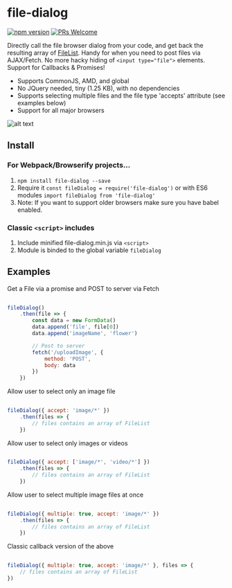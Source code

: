# file-dialog

[![npm version](https://img.shields.io/npm/v/file-dialog.svg?style=flat)](https://www.npmjs.com/package/file-dialog) [![PRs Welcome](https://img.shields.io/badge/PRs-welcome-brightgreen.svg)](CONTRIBUTING.md#pull-requests)

Directly call the file browser dialog from your code, and get back the resulting array of [FileList](https://developer.mozilla.org/en/docs/Web/API/FileList). Handy for when you need to post files via AJAX/Fetch. No more hacky hiding of `<input type="file">` elements. Support for Callbacks & Promises! 

- Supports CommonJS, AMD, and global
- No JQuery needed, tiny (1.25 KB), with no dependencies
- Supports selecting multiple files and the file type 'accepts' attribute (see examples below)
- Support for all major browsers

![alt text](http://i.imgur.com/LjJlg7L.png "Logo Title Text 1")


## Install

### For Webpack/Browserify projects...

1. `npm install file-dialog --save`
2. Require it `const fileDialog = require('file-dialog')` or with ES6 modules `import fileDialog from 'file-dialog'`
3. Note: If you want to support older browsers make sure you have babel enabled.

### Classic `<script>` includes
1. Include minified file-dialog.min.js via `<script>`
2. Module is binded to the global variable `fileDialog`


## Examples

Get a File via a promise and POST to server via Fetch

```javascript
    
fileDialog()
    .then(file => {
        const data = new FormData()
        data.append('file', file[0])
        data.append('imageName', 'flower')

        // Post to server
        fetch('/uploadImage', {
            method: 'POST',
            body: data
        })
    })
```

Allow user to select only an image file

```javascript
    
fileDialog({ accept: 'image/*' })
    .then(files => {
        // files contains an array of FileList
    })
```

Allow user to select only images or videos

```javascript
    
fileDialog({ accept: ['image/*', 'video/*'] })
    .then(files => {
        // files contains an array of FileList
    })
```

Allow user to select multiple image files at once

```javascript
    
fileDialog({ multiple: true, accept: 'image/*' })
    .then(files => {
        // files contains an array of FileList
    })
```

Classic callback version of the above

```javascript
    
fileDialog({ multiple: true, accept: 'image/*' }, files => {
    // files contains an array of FileList
})
```
